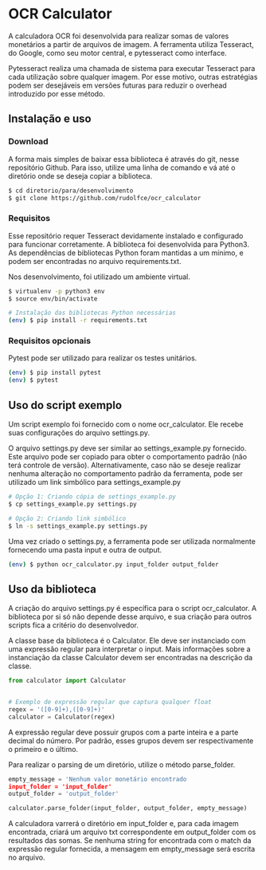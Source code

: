 # OCR Calculator #

A calculadora OCR foi desenvolvida para realizar somas de valores
monetários a partir de arquivos de imagem.
A ferramenta utiliza Tesseract, do Google, como seu motor central,
e pytesseract como interface.

Pytesseract realiza uma chamada de sistema para executar Tesseract
para cada utilização sobre qualquer imagem. Por esse motivo, outras
estratégias podem ser desejáveis em versões futuras para reduzir o
overhead introduzido por esse método.

## Instalação e uso ##

### Download ###

A forma mais simples de baixar essa biblioteca é através do git, nesse
repositório Github. Para isso, utilize uma linha de comando e vá
até o diretório onde se deseja copiar a biblioteca.

```bash
$ cd diretorio/para/desenvolvimento
$ git clone https://github.com/rudolfce/ocr_calculator
```

### Requisitos ###

Esse repositório requer Tesseract devidamente instalado e configurado
para funcionar corretamente. A biblioteca foi desenvolvida para
Python3. As dependências de bibliotecas Python
foram mantidas a um mínimo, e podem ser encontradas no arquivo
requirements.txt.

Nos desenvolvimento, foi utilizado um ambiente virtual.

```bash
$ virtualenv -p python3 env
$ source env/bin/activate

# Instalação das bibliotecas Python necessárias
(env) $ pip install -r requirements.txt
```

### Requisitos opcionais ###
Pytest pode ser utilizado para  realizar os testes unitários.

```bash
(env) $ pip install pytest
(env) $ pytest
```

## Uso do script exemplo ##

Um script exemplo foi fornecido com o nome ocr_calculator. Ele recebe suas configurações
do arquivo settings.py.

O arquivo settings.py deve ser similar ao settings_example.py fornecido. Este arquivo
pode ser copiado para obter o comportamento padrão (não terá controle de versão).
Alternativamente, caso não se deseje realizar nenhuma alteração no comportamento padrão da
ferramenta, pode ser utilizado um link simbólico para settings_example.py

```bash
# Opção 1: Criando cópia de settings_example.py
$ cp settings_example.py settings.py

# Opção 2: Criando link simbólico
$ ln -s settings_example.py settings.py
```

Uma vez criado o settings.py, a ferramenta pode ser utilizada normalmente fornecendo uma
pasta input e outra de output.

```bash
(env) $ python ocr_calculator.py input_folder output_folder
```

## Uso da biblioteca ##

A criação do arquivo settings.py é específica para o script ocr_calculator. A biblioteca
por si só não depende desse arquivo, e sua criação para outros scripts fica a critério
do desenvolvedor.

A classe base da biblioteca é o Calculator. Ele deve ser instanciado
com uma expressão regular para interpretar o input. Mais informações
sobre a instanciação da classe Calculator devem ser encontradas na
descrição da classe.

```python
from calculator import Calculator


# Exemplo de expressão regular que captura qualquer float
regex = '([0-9]+),([0-9]+)'
calculator = Calculator(regex)
```

A expressão regular deve possuir grupos com a parte inteira e a parte
decimal do número. Por padrão, esses grupos devem ser respectivamente
o primeiro e o último.

Para realizar o parsing de um diretório, utilize o método parse_folder.

```python
empty_message = 'Nenhum valor monetário encontrado
input_folder = 'input_folder'
output_folder = 'output_folder'

calculator.parse_folder(input_folder, output_folder, empty_message)
```

A calculadora varrerá o diretório em input_folder e, para cada imagem
encontrada, criará um arquivo txt correspondente em output_folder
com os resultados das somas. Se nenhuma string for encontrada com
o match da expressão regular fornecida, a mensagem em empty_message
será escrita no arquivo.
